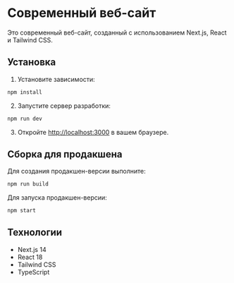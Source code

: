 # Современный веб-сайт

Это современный веб-сайт, созданный с использованием Next.js, React и Tailwind CSS.

## Установка

1. Установите зависимости:
```bash
npm install
```

2. Запустите сервер разработки:
```bash
npm run dev
```

3. Откройте [http://localhost:3000](http://localhost:3000) в вашем браузере.

## Сборка для продакшена

Для создания продакшен-версии выполните:
```bash
npm run build
```

Для запуска продакшен-версии:
```bash
npm start
```

## Технологии

- Next.js 14
- React 18
- Tailwind CSS
- TypeScript 